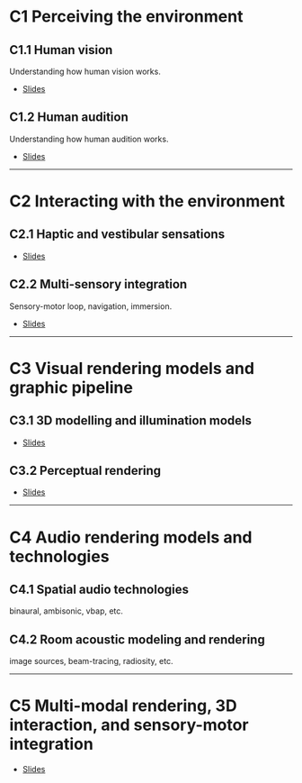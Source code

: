 # C1 Perceiving the environment


## C1.1 Human vision

Understanding how human vision works.

- [Slides](https://rasputin-cloud.ircam.fr/index.php/s/YrY4JApBGPpct5E)


## C1.2 Human audition

Understanding how human audition works.

- [Slides](https://rasputin-cloud.ircam.fr/index.php/s/5R4J8JTkxntj5bp)


***


# C2 Interacting with the environment


## C2.1 Haptic and vestibular sensations


- [Slides](https://rasputin-cloud.ircam.fr/index.php/s/ayzbazFKfmPLMHC)


## C2.2 Multi-sensory integration

Sensory-motor loop, navigation, immersion.

- [Slides](https://rasputin-cloud.ircam.fr/index.php/s/wHNyDQZKpTjmNc3)


***


# C3 Visual rendering models and graphic pipeline


## C3.1 3D modelling and illumination models


- [Slides](https://rasputin-cloud.ircam.fr/index.php/s/29JJSQaTXg4NwPW)


## C3.2 Perceptual rendering


- [Slides](https://rasputin-cloud.ircam.fr/index.php/s/ZbKJKzK8RZLYyi8)


***


# C4 Audio rendering models and technologies


## C4.1 Spatial audio technologies

binaural, ambisonic, vbap, etc.

<!-- - [Slides [empty]]() -->


## C4.2 Room acoustic modeling and rendering

image sources, beam-tracing, radiosity, etc.

<!-- - [Slides [empty]]() -->


***


# C5 Multi-modal rendering, 3D interaction, and sensory-motor integration

- [Slides](https://rasputin-cloud.ircam.fr/index.php/s/J3FYZLMBsKTQKCe)
